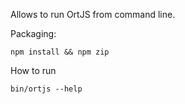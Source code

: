 Allows to run OrtJS from command line.

Packaging:

    npm install && npm zip

How to run

    bin/ortjs --help
